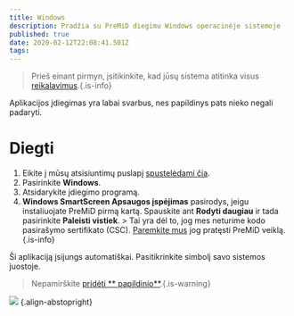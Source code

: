 ```yaml
---
title: Windows
description: Pradžia su PreMiD diegimu Windows operacinėje sistemoje
published: true
date: 2020-02-12T22:08:41.501Z
tags:
---
```


> Prieš einant pirmyn, įsitikinkite, kad jūsų sistema atitinka visus [reikalavimus](/install/requirements).{.is-info}

Aplikacijos įdiegimas yra labai svarbus, nes papildinys pats nieko negali padaryti.

# Diegti
1. Eikite į mūsų atsisiuntimų puslapį [spustelėdami čia](https://premid.app/downloads).
2. Pasirinkite **Windows**.
3. Atsidarykite įdiegimo programą.
4. **Windows SmartScreen Apsaugos įspėjimas** pasirodys, jeigu instaliuojate PreMiD pirmą kartą. Spauskite ant **Rodyti daugiau** ir tada pasirinkite **Paleisti vistiek**. > Tai yra dėl to, jog mes neturime kodo pasirašymo sertifikato (CSC). [Paremkite mus](https://www.patreon.com/Timeraa) jog pratęsti PreMiD veiklą.{.is-info}

Ši aplikaciją įsijungs automatiškai. Pasitikrinkite simbolį savo sistemos juostoje.

> Nepamirškite [ pridėti ** papildinio**](/install).{.is-warning}

![](https://a.icons8.com/djxbtnYm/GBjHDS/svg.svg) {.align-abstopright}